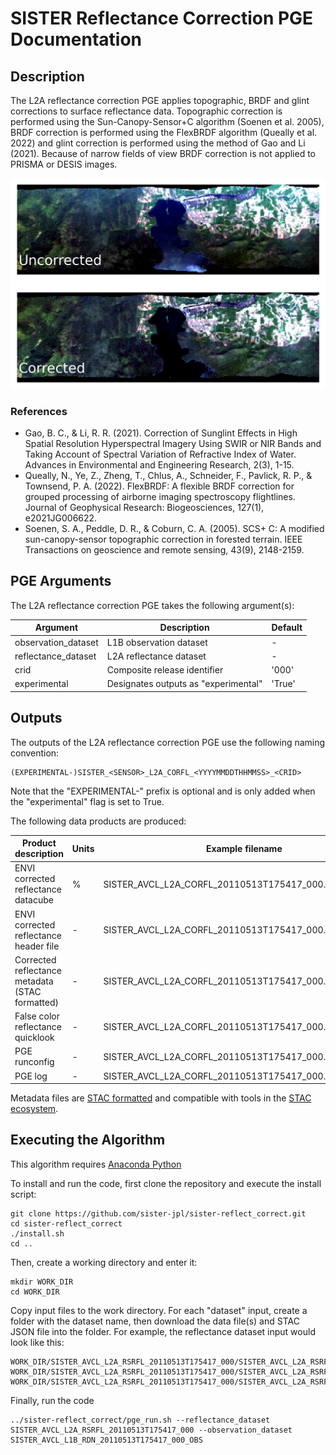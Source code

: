 # SISTER Reflectance Correction PGE Documentation

## Description

The L2A reflectance correction PGE applies topographic, BRDF and glint corrections to surface reflectance data. 
Topographic correction is performed using the Sun-Canopy-Sensor+C algorithm (Soenen et al. 2005), BRDF correction is 
performed using the FlexBRDF algorithm (Queally et al. 2022) and glint correction is performed using the method of Gao 
and Li (2021). Because of narrow fields of view BRDF correction is not applied to PRISMA or DESIS images.

![AVIRIS correctionexample](./reflect_correct_example.png)

### References

 - Gao, B. C., & Li, R. R. (2021). Correction of Sunglint Effects in High Spatial Resolution Hyperspectral Imagery Using SWIR or NIR Bands and Taking Account of Spectral Variation of Refractive Index of Water. Advances in Environmental and Engineering Research, 2(3), 1-15.
 - Queally, N., Ye, Z., Zheng, T., Chlus, A., Schneider, F., Pavlick, R. P., & Townsend, P. A. (2022). FlexBRDF: A flexible BRDF correction for grouped processing of airborne imaging spectroscopy flightlines. Journal of Geophysical Research: Biogeosciences, 127(1), e2021JG006622.
 - Soenen, S. A., Peddle, D. R., & Coburn, C. A. (2005). SCS+ C: A modified sun-canopy-sensor topographic correction in forested terrain. IEEE Transactions on geoscience and remote sensing, 43(9), 2148-2159.

## PGE Arguments

The L2A reflectance correction PGE  takes the following argument(s):

| Argument            | Description                          | Default |
|---------------------|--------------------------------------|---------|
| observation_dataset | L1B observation dataset              | -       |
| reflectance_dataset | L2A reflectance dataset              | -       |
| crid                | Composite release identifier         | '000'   |
| experimental        | Designates outputs as "experimental" | 'True'  |

## Outputs

The outputs of the L2A reflectance correction PGE use the following naming convention:

    (EXPERIMENTAL-)SISTER_<SENSOR>_L2A_CORFL_<YYYYMMDDTHHMMSS>_<CRID>

Note that the "EXPERIMENTAL-" prefix is optional and is only added when the "experimental" flag is set to True.

The following data products are produced:

| Product description                             | Units | Example filename                                              |
|-------------------------------------------------|-------|---------------------------------------------------------------|
| ENVI corrected reflectance datacube             | %     | SISTER\_AVCL\_L2A\_CORFL\_20110513T175417\_000.bin            |
| ENVI corrected reflectance header file          | -     | SISTER\_AVCL\_L2A\_CORFL\_20110513T175417\_000.hdr            |
| Corrected reflectance metadata (STAC formatted) | -     | SISTER\_AVCL\_L2A\_CORFL\_20110513T175417\_000.json           |
| False color reflectance quicklook               | -     | SISTER\_AVCL\_L2A\_CORFL\_20110513T175417\_000.png            |
| PGE runconfig                                   | -     | SISTER\_AVCL\_L2A\_CORFL\_20110513T175417\_000.runconfig.json |
| PGE log                                         | -     | SISTER\_AVCL\_L2A\_CORFL\_20110513T175417\_000.log            |

Metadata files are [STAC formatted](https://stacspec.org/en) and compatible with tools in the [STAC ecosystem](https://stacindex.org/ecosystem).

## Executing the Algorithm

This algorithm requires [Anaconda Python](https://www.anaconda.com/download)

To install and run the code, first clone the repository and execute the install script:

    git clone https://github.com/sister-jpl/sister-reflect_correct.git
    cd sister-reflect_correct
    ./install.sh
    cd ..

Then, create a working directory and enter it:

    mkdir WORK_DIR
    cd WORK_DIR

Copy input files to the work directory. For each "dataset" input, create a folder with the dataset name, then download 
the data file(s) and STAC JSON file into the folder.  For example, the reflectance dataset input would look like this:

    WORK_DIR/SISTER_AVCL_L2A_RSRFL_20110513T175417_000/SISTER_AVCL_L2A_RSRFL_20110513T175417_000.bin
    WORK_DIR/SISTER_AVCL_L2A_RSRFL_20110513T175417_000/SISTER_AVCL_L2A_RSRFL_20110513T175417_000.hdr
    WORK_DIR/SISTER_AVCL_L2A_RSRFL_20110513T175417_000/SISTER_AVCL_L2A_RSRFL_20110513T175417_000.json

Finally, run the code 

    ../sister-reflect_correct/pge_run.sh --reflectance_dataset SISTER_AVCL_L2A_RSRFL_20110513T175417_000 --observation_dataset SISTER_AVCL_L1B_RDN_20110513T175417_000_OBS

